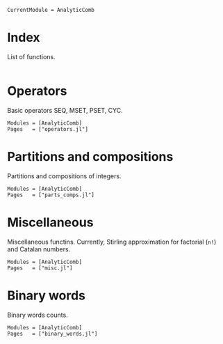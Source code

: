 ```@meta
CurrentModule = AnalyticComb
```

# Index

List of functions.  

```@index
```

# Operators

Basic operators SEQ, MSET, PSET, CYC.  

```@autodocs
Modules = [AnalyticComb]
Pages   = ["operators.jl"]
```


# Partitions and compositions

Partitions and compositions of integers.  

```@autodocs
Modules = [AnalyticComb]
Pages   = ["parts_comps.jl"]
```

# Miscellaneous

Miscellaneous functins. Currently, Stirling approximation for factorial (``n!``) and Catalan numbers.  

```@autodocs
Modules = [AnalyticComb]
Pages   = ["misc.jl"]
```

# Binary words

Binary words counts.  

```@autodocs
Modules = [AnalyticComb]
Pages   = ["binary_words.jl"]
```
